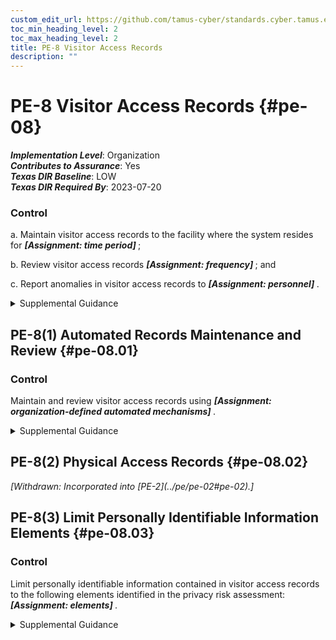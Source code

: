 ```yaml
---
custom_edit_url: https://github.com/tamus-cyber/standards.cyber.tamus.edu/tree/main/static/content/tamus.edu/TAMUS_profile.xml
toc_min_heading_level: 2
toc_max_heading_level: 2
title: PE-8 Visitor Access Records
description: ""
---
```


# PE-8 Visitor Access Records {#pe-08}

_**Implementation Level**_: Organization\
_**Contributes to Assurance**_: Yes\
_**Texas DIR Baseline**_: LOW\
_**Texas DIR Required By**_: 2023-07-20

### Control

a. Maintain visitor access records to the facility where the system resides for <strong>                     <em>[Assignment: time period]</em>                  </strong>;

b. Review visitor access records <strong>                     <em>[Assignment: frequency]</em>                  </strong> ; and

c. Report anomalies in visitor access records to <strong>                     <em>[Assignment: personnel]</em>                  </strong>.

<details>
  <summary>Supplemental Guidance</summary>

Visitor access records include the names and organizations of individuals visiting, visitor signatures, forms of identification, dates of access, entry and departure times, purpose of visits, and the names and organizations of individuals visited. Access record reviews determine if access authorizations are current and are still required to support organizational mission and business functions. Access records are not required for publicly accessible areas.

</details>

## PE-8(1) Automated Records Maintenance and Review {#pe-08.01}

### Control

Maintain and review visitor access records using <strong>                     <em>[Assignment: organization-defined automated mechanisms]</em>                  </strong>.

<details>
  <summary>Supplemental Guidance</summary>

Visitor access records may be stored and maintained in a database management system that is accessible by organizational personnel. Automated access to such records facilitates record reviews on a regular basis to determine if access authorizations are current and still required to support organizational mission and business functions.

</details>

## PE-8(2) Physical Access Records {#pe-08.02}

<prop xmlns="http://csrc.nist.gov/ns/oscal/1.0" name="status" value="withdrawn">
               <em>[Withdrawn: Incorporated into [PE-2](../pe/pe-02#pe-02).]</em>
            </prop>
            

## PE-8(3) Limit Personally Identifiable Information Elements {#pe-08.03}

### Control

Limit personally identifiable information contained in visitor access records to the following elements identified in the privacy risk assessment: <strong>                     <em>[Assignment: elements]</em>                  </strong>.

<details>
  <summary>Supplemental Guidance</summary>

Organizations may have requirements that specify the contents of visitor access records. Limiting personally identifiable information in visitor access records when such information is not needed for operational purposes helps reduce the level of privacy risk created by a system.

</details>

